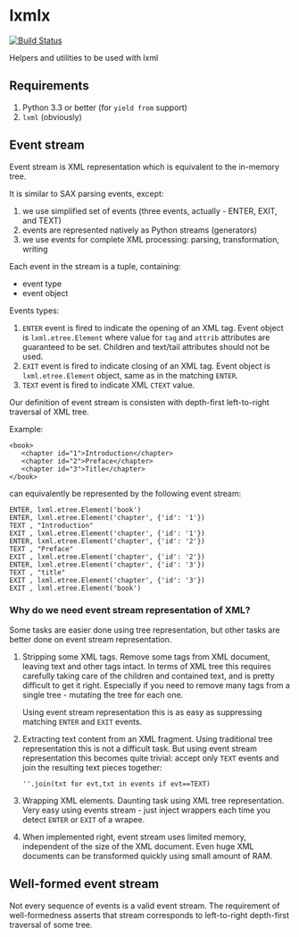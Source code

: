 # lxmlx
[![Build Status](https://travis-ci.org/innodatalabs/lxmlx.svg?branch=master)](https://travis-ci.org/innodatalabs/lxmlx)

Helpers and utilities to be used with lxml

## Requirements

1. Python 3.3 or better (for `yield from` support)
2. `lxml` (obviously)

## Event stream
Event stream is XML representation which is equivalent to the in-memory tree.

It is similar to SAX parsing events, except:

1. we use simplified set of events (three events, actually - ENTER, EXIT, and TEXT)
2. events are represented natively as Python streams (generators)
3. we use events for complete XML processing: parsing, transformation, writing

Each event in the stream is a tuple, containing:
* event type
* event object

Events types:
1. `ENTER` event is fired to indicate the opening of an XML tag. Event object is
   `lxml.etree.Element` where value for `tag` and `attrib` attributes are
   guaranteed to be set. Children and text/tail attributes should not be used.
2. `EXIT` event is fired to indicate closing of an XML tag. Event object is
   `lxml.etree.Element` object, same as in the matching `ENTER`.
3. `TEXT` event is fired to indicate XML `CTEXT` value.

Our definition of event stream is consisten with depth-first left-to-right
traversal of XML tree.

Example:
```
<book>
   <chapter id="1">Introduction</chapter>
   <chapter id="2">Preface</chapter>
   <chapter id="3">Title</chapter>
</book>
```

can equivalently be represented by the following event stream:
```
ENTER, lxml.etree.Element('book')
ENTER, lxml.etree.Element('chapter', {'id': '1'})
TEXT , "Introduction"
EXIT , lxml.etree.Element('chapter', {'id': '1'})
ENTER, lxml.etree.Element('chapter', {'id': '2'})
TEXT , "Preface"
EXIT , lxml.etree.Element('chapter', {'id': '2'})
ENTER, lxml.etree.Element('chapter', {'id': '3'})
TEXT , "title"
EXIT , lxml.etree.Element('chapter', {'id': '3'})
EXIT , lxml.etree.Element('book')
```

### Why do we need event stream representation of XML?
Some tasks are easier done using tree representation, but other
tasks are better done on event stream representation.

1. Stripping some XML tags. Remove some tags from XML document, leaving
   text and other tags intact. In terms of XML tree this requires
   carefully taking care of the children and contained text, and is
   pretty difficult to get it right. Especially if you need to
   remove many tags from a single tree - mutating the tree for each
   one.

   Using event stream representation this is as easy as suppressing
   matching `ENTER` and `EXIT` events.

2. Extracting text content from an XML fragment. Using traditional
   tree representation this is not a difficult task. But using event stream
   representation this becomes quite trivial: accept only `TEXT` events and
   join the resulting text pieces together:
   ```
   ''.join(txt for evt,txt in events if evt==TEXT)
   ```

3. Wrapping XML elements. Daunting task using XML tree representation. Very
   easy using events stream - just inject wrappers each time you detect
   `ENTER` or `EXIT` of a wrapee.

4. When implemented right, event stream uses limited memory, independent of
   the size of the XML document. Even huge XML documents can be transformed
   quickly using small amount of RAM.

## Well-formed event stream

Not every sequence of events is a valid event stream. The requirement of
well-formedness asserts that stream corresponds to left-to-right depth-first
traversal of some tree.
